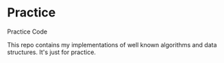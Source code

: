# Practice
Practice Code

This repo contains my implementations of well known algorithms and data structures. It's just for practice.

